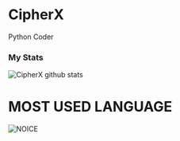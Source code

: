 # CipherX

Python Coder 

### My Stats

![CipherX github stats](https://github-readme-stats.vercel.app/api?username=CipherX-XD&show_icons=true&theme=midnight-purple)

# MOST USED LANGUAGE

![NOICE](https://github-readme-stats.vercel.app/api/top-langs/?username=CipherX-XD&theme=midnight-purple)
